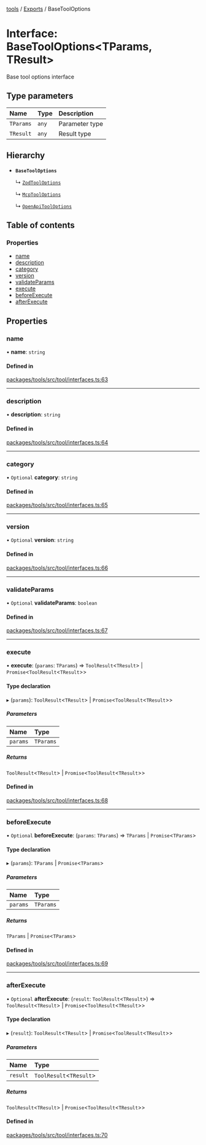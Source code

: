 <!-- 
 ⚠️  AUTO-GENERATED FILE - DO NOT EDIT MANUALLY
 This file is automatically generated by scripts/docs-generator.js
 To make changes, edit the source TypeScript files or update the generator script
-->

[tools](../../) / [Exports](../modules) / BaseToolOptions

# Interface: BaseToolOptions\<TParams, TResult\>

Base tool options interface

## Type parameters

| Name | Type | Description |
| :------ | :------ | :------ |
| `TParams` | `any` | Parameter type |
| `TResult` | `any` | Result type |

## Hierarchy

- **`BaseToolOptions`**

  ↳ [`ZodToolOptions`](ZodToolOptions)

  ↳ [`McpToolOptions`](McpToolOptions)

  ↳ [`OpenApiToolOptions`](OpenApiToolOptions)

## Table of contents

### Properties

- [name](BaseToolOptions#name)
- [description](BaseToolOptions#description)
- [category](BaseToolOptions#category)
- [version](BaseToolOptions#version)
- [validateParams](BaseToolOptions#validateparams)
- [execute](BaseToolOptions#execute)
- [beforeExecute](BaseToolOptions#beforeexecute)
- [afterExecute](BaseToolOptions#afterexecute)

## Properties

### name

• **name**: `string`

#### Defined in

[packages/tools/src/tool/interfaces.ts:63](https://github.com/woojubb/robota/blob/e1b7b651a85a9b93f075b6523ec8de869e77f12c/packages/tools/src/tool/interfaces.ts#L63)

___

### description

• **description**: `string`

#### Defined in

[packages/tools/src/tool/interfaces.ts:64](https://github.com/woojubb/robota/blob/e1b7b651a85a9b93f075b6523ec8de869e77f12c/packages/tools/src/tool/interfaces.ts#L64)

___

### category

• `Optional` **category**: `string`

#### Defined in

[packages/tools/src/tool/interfaces.ts:65](https://github.com/woojubb/robota/blob/e1b7b651a85a9b93f075b6523ec8de869e77f12c/packages/tools/src/tool/interfaces.ts#L65)

___

### version

• `Optional` **version**: `string`

#### Defined in

[packages/tools/src/tool/interfaces.ts:66](https://github.com/woojubb/robota/blob/e1b7b651a85a9b93f075b6523ec8de869e77f12c/packages/tools/src/tool/interfaces.ts#L66)

___

### validateParams

• `Optional` **validateParams**: `boolean`

#### Defined in

[packages/tools/src/tool/interfaces.ts:67](https://github.com/woojubb/robota/blob/e1b7b651a85a9b93f075b6523ec8de869e77f12c/packages/tools/src/tool/interfaces.ts#L67)

___

### execute

• **execute**: (`params`: `TParams`) => `ToolResult`\<`TResult`\> \| `Promise`\<`ToolResult`\<`TResult`\>\>

#### Type declaration

▸ (`params`): `ToolResult`\<`TResult`\> \| `Promise`\<`ToolResult`\<`TResult`\>\>

##### Parameters

| Name | Type |
| :------ | :------ |
| `params` | `TParams` |

##### Returns

`ToolResult`\<`TResult`\> \| `Promise`\<`ToolResult`\<`TResult`\>\>

#### Defined in

[packages/tools/src/tool/interfaces.ts:68](https://github.com/woojubb/robota/blob/e1b7b651a85a9b93f075b6523ec8de869e77f12c/packages/tools/src/tool/interfaces.ts#L68)

___

### beforeExecute

• `Optional` **beforeExecute**: (`params`: `TParams`) => `TParams` \| `Promise`\<`TParams`\>

#### Type declaration

▸ (`params`): `TParams` \| `Promise`\<`TParams`\>

##### Parameters

| Name | Type |
| :------ | :------ |
| `params` | `TParams` |

##### Returns

`TParams` \| `Promise`\<`TParams`\>

#### Defined in

[packages/tools/src/tool/interfaces.ts:69](https://github.com/woojubb/robota/blob/e1b7b651a85a9b93f075b6523ec8de869e77f12c/packages/tools/src/tool/interfaces.ts#L69)

___

### afterExecute

• `Optional` **afterExecute**: (`result`: `ToolResult`\<`TResult`\>) => `ToolResult`\<`TResult`\> \| `Promise`\<`ToolResult`\<`TResult`\>\>

#### Type declaration

▸ (`result`): `ToolResult`\<`TResult`\> \| `Promise`\<`ToolResult`\<`TResult`\>\>

##### Parameters

| Name | Type |
| :------ | :------ |
| `result` | `ToolResult`\<`TResult`\> |

##### Returns

`ToolResult`\<`TResult`\> \| `Promise`\<`ToolResult`\<`TResult`\>\>

#### Defined in

[packages/tools/src/tool/interfaces.ts:70](https://github.com/woojubb/robota/blob/e1b7b651a85a9b93f075b6523ec8de869e77f12c/packages/tools/src/tool/interfaces.ts#L70)
